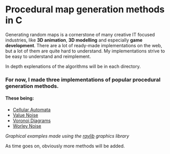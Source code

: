 # Procedural map generation methods in C
Generating random maps is a cornerstone of many creative IT focused industries, 
like **3D animation**, **3D modelling** and especially **game development**.
There are a lot of ready-made implementations on the web, but a lot of them are quite hard to understand.
My implementations strive to be easy to understand and reimplement.

In depth explenations of the algorithms will be in each directory.
### For now, I made three implementations of popular procedural generation methods.
#### These being:
* [Cellular Automata](../main/cellular_automata)
* [Value Noise](../main/value_noise)
* [Voronoi Diagrams](../main/voronoi)
* [Worley Noise](.../main/voronoi)

*Graphical examples made using the [raylib](https://www.raylib.com) graphics library*

As time goes on, obviously more methods will be added.
